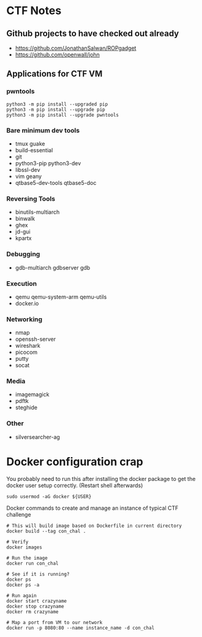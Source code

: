 # CTF Notes

## Github projects to have checked out already

- https://github.com/JonathanSalwan/ROPgadget
- https://github.com/openwall/john

## Applications for CTF VM

### pwntools

```
python3 -m pip install --upgraded pip
python3 -m pip install --upgrade pip
python3 -m pip install --upgrade pwntools
```

### Bare minimum dev tools

- tmux guake
- build-essential
- git
- python3-pip python3-dev
- libssl-dev
- vim geany
- qtbase5-dev-tools qtbase5-doc

### Reversing Tools

- binutils-multiarch
- binwalk
- ghex
- jd-gui
- kpartx

### Debugging

- gdb-multiarch gdbserver gdb

### Execution

- qemu qemu-system-arm qemu-utils
- docker.io

### Networking

- nmap
- openssh-server
- wireshark
- picocom
- putty
- socat

### Media

- imagemagick
- pdftk
- steghide

### Other

- silversearcher-ag

# Docker configuration crap

You probably need to run this after installing the docker package to get the
docker user setup correctly. (Restart shell afterwards)

```
sudo usermod -aG docker ${USER}
```

Docker commands to create and manage an instance of typical CTF challenge

```
# This will build image based on Dockerfile in current directory
docker build --tag con_chal .

# Verify
docker images

# Run the image
docker run con_chal

# See if it is running?
docker ps
docker ps -a

# Run again
docker start crazyname
docker stop crazyname
docker rm crazyname

# Map a port from VM to our network
docker run -p 8080:80 --name instance_name -d con_chal
```


